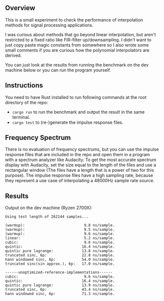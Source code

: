 ## Overview
This is a small experiment to check the performance of interpolation methods for signal processing applications.

I was curious about methods that go beyond linear interpolation, but aren't restricted to a fixed ratio like FIR-filter up/downsampling. I didn't want to just copy paste magic constants from somewhere so I also wrote some small comments if you are curious how the polynomial interpolators are derived.

You can just look at the results from running the benchmark on the dev machine below or you can run the program yourself.

## Instructions
You need to have Rust installed to run following commands at the root directory of the repo:
* `cargo run` to run the benchmark and output the result in the same terminal.
* `cargo test` to (re-)generate the impulse response files.

## Frequency Spectrum
There is no evaluation of frequency spectrums, but you can use the impulse response files that are included in the repo and open them in a program with a spectrum analyzer like Audacity. To get the most accurate spectrum display with Audacity, set the size equal to the length of the files and use a rectangular window (The files have a length that is a power of two for this purpose).
The impulse response files have a high sampling rate, because they represent a use case of interpolating a 48000Hz sample rate source.

## Results
Output on the dev machine (Ryzen 2700X):
```
Using test length of 262144 samples...

(warmup):                           9.8 ns/sample.
(warmup):                           9.5 ns/sample.
(warmup):                           9.6 ns/sample.
linear:                             5.2 ns/sample.
cubic:                              9.6 ns/sample.
quintic:                           16.4 ns/sample.
quintic pure lagrange:             13.8 ns/sample.
truncated sinc, 6p:                22.8 ns/sample.
hann windowed sinc, 6p:            54.0 ns/sample.
truncated sinc(sin approx.), 6p:   17.0 ns/sample.

------unoptimized-reference-implementations------
cubic:                              9.6 ns/sample.
quintic:                           16.4 ns/sample.
quintic pure lagrange:             13.9 ns/sample.
truncated sinc, 6p:                43.4 ns/sample.
hann windowed sinc, 6p:            71.3 ns/sample.
```

